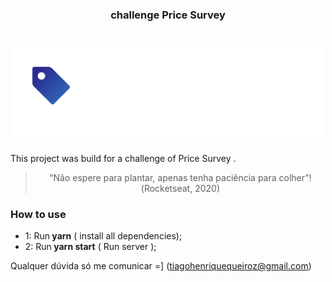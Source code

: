 <h3 align="center">
  challenge Price Survey
</h3>

<h1 align="center">
  <img alt="challenge Price Survey" title="challenge Price Survey" src="./src/assets/ps-white-hr.png" width="500px" />
</h1>


<p>This project was build for a challenge of  Price Survey . </p>

<blockquote align="center">“Não espere para plantar, apenas tenha paciência para colher”!(Rocketseat, 2020)</blockquote>

### **How to use**

- 1: Run<strong> yarn</strong> ( install all dependencies);
- 2: Run<strong> yarn start</strong> ( Run server );


Qualquer dúvida só me comunicar =] (tiagohenriquequeiroz@gmail.com)
